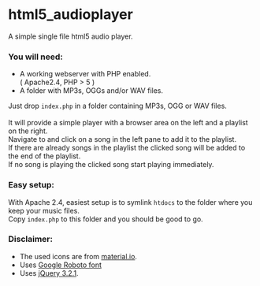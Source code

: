 # html5_audioplayer
A simple single file html5 audio player.

### You will need:
- A working webserver with PHP enabled. 
<br>( Apache2.4, PHP > 5 )
- A folder with MP3s, OGGs and/or WAV files.

Just drop `index.php` in a folder containing MP3s, OGG or WAV files.
<br>
<br>It will provide a simple player with a browser area on the left and a playlist on the right.
<br>Navigate to and click on a song in the left pane to add it to the playlist.
<br>If there are already songs in the playlist the clicked song will be added to the end of the playlist.
<br>If no song is playing the clicked song start playing immediately.

### Easy setup:
With Apache 2.4, easiest setup is to symlink `htdocs` to the folder where you keep your music files.
<br>Copy `index.php` to this folder and you should be good to go.

### Disclaimer:
- The used icons are from [material.io](https://material.io/tools/icons/?style=baseline).
- Uses [Google Roboto font](https://fonts.google.com/specimen/Roboto)
- Uses [jQuery 3.2.1](https://code.jquery.com/jquery-3.2.1.js).

